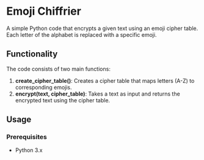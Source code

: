 # Emoji Chiffrier

A simple Python code that encrypts a given text using an emoji cipher table. Each letter of the alphabet is replaced with a specific emoji.

## Functionality

The code consists of two main functions:

1. **create_cipher_table()**: Creates a cipher table that maps letters (A-Z) to corresponding emojis.
2. **encrypt(text, cipher_table)**: Takes a text as input and returns the encrypted text using the cipher table.

## Usage

### Prerequisites

- Python 3.x